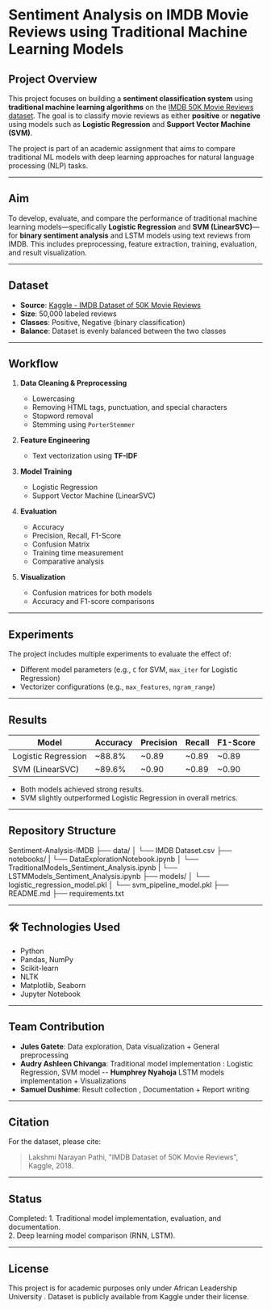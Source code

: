 #  Sentiment Analysis on IMDB Movie Reviews using Traditional Machine Learning Models

##  Project Overview

This project focuses on building a **sentiment classification system** using **traditional machine learning algorithms** on the [IMDB 50K Movie Reviews dataset](https://www.kaggle.com/datasets/lakshmi25npathi/imdb-dataset-of-50k-movie-reviews). The goal is to classify movie reviews as either **positive** or **negative** using models such as **Logistic Regression** and **Support Vector Machine (SVM)**.

The project is part of an academic assignment that aims to compare traditional ML models with deep learning approaches for natural language processing (NLP) tasks.

---

##  Aim

To develop, evaluate, and compare the performance of traditional machine learning models—specifically **Logistic Regression** and **SVM (LinearSVC)**—for **binary sentiment analysis** and LSTM models using text reviews from IMDB. This includes preprocessing, feature extraction, training, evaluation, and result visualization.

---

##  Dataset

- **Source**: [Kaggle - IMDB Dataset of 50K Movie Reviews](https://www.kaggle.com/datasets/lakshmi25npathi/imdb-dataset-of-50k-movie-reviews)
- **Size**: 50,000 labeled reviews
- **Classes**: Positive, Negative (binary classification)
- **Balance**: Dataset is evenly balanced between the two classes

---

##  Workflow

1. **Data Cleaning & Preprocessing**
   - Lowercasing
   - Removing HTML tags, punctuation, and special characters
   - Stopword removal
   - Stemming using `PorterStemmer`

2. **Feature Engineering**
   - Text vectorization using **TF-IDF**

3. **Model Training**
   - Logistic Regression
   - Support Vector Machine (LinearSVC)

4. **Evaluation**
   - Accuracy
   - Precision, Recall, F1-Score
   - Confusion Matrix
   - Training time measurement
   - Comparative analysis

5. **Visualization**
   - Confusion matrices for both models
   - Accuracy and F1-score comparisons

---

##  Experiments

The project includes multiple experiments to evaluate the effect of:
- Different model parameters (e.g., `C` for SVM, `max_iter` for Logistic Regression)
- Vectorizer configurations (e.g., `max_features`, `ngram_range`)

---

##  Results

| Model              | Accuracy | Precision | Recall | F1-Score |
|-------------------|----------|-----------|--------|----------|
| Logistic Regression | ~88.8%   | ~0.89      | ~0.89   | ~0.89     |
| SVM (LinearSVC)     | ~89.6%   | ~0.90      | ~0.89   | ~0.90     |

- Both models achieved strong results.
- SVM slightly outperformed Logistic Regression in overall metrics.

---

##  Repository Structure

 Sentiment-Analysis-IMDB
├── data/
│ └── IMDB Dataset.csv
├── notebooks/
| └── DataExplorationNotebook.ipynb
│ └── TraditionalModels_Sentiment_Analysis.ipynb
| └── LSTMModels_Sentiment_Analysis.ipynb
├── models/
│ └── logistic_regression_model.pkl
│ └── svm_pipeline_model.pkl
├── README.md
├── requirements.txt


---

## 🛠 Technologies Used

- Python
- Pandas, NumPy
- Scikit-learn
- NLTK
- Matplotlib, Seaborn
- Jupyter Notebook

---

## Team Contribution

- **Jules Gatete**: Data exploration, Data visualization + General preprocessing
- **Audry Ashleen Chivanga**: Traditional model implementation : Logistic Regression, SVM model
-- **Humphrey Nyahoja** LSTM  models  implementation + Visualizations
- **Samuel Dushime**: Result collection , Documentation + Report writing

---

##  Citation

For the dataset, please cite:
> Lakshmi Narayan Pathi, "IMDB Dataset of 50K Movie Reviews", Kaggle, 2018.

---

## Status

 Completed: 1. Traditional model implementation, evaluation, and documentation.  
               2. Deep learning model comparison (RNN, LSTM).

---

##  License

This project is for academic purposes only under African Leadership University . Dataset is publicly available from Kaggle under their license.

